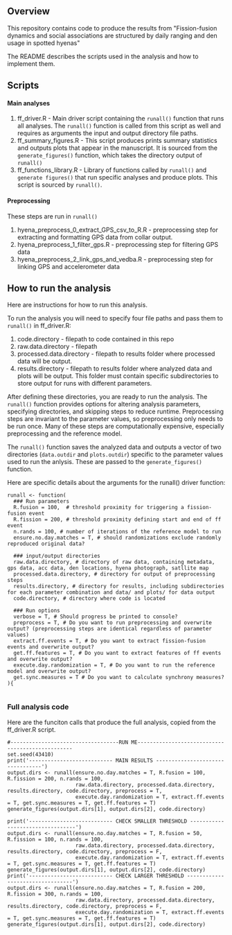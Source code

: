 ## Overview

This repository contains code to produce the results from "Fission-fusion dynamics and social associations are structured by daily ranging and den usage in spotted hyenas"

The README describes the scripts used in the analysis and how to implement them. 

## Scripts

#### Main analyses
1. ff_driver.R - Main driver script containing the `runall()` function that runs all analyses. The `runall()` function is called from this script as well and requires as arguments the input and output directory file paths. 
2. ff_summary_figures.R - This script produces prints summary statistics and outputs plots that appear in the manuscript. It is sourced from the `generate_figures()` function, which takes the directory output of `runall()`
3. ff_functions_library.R - Library of functions called by `runall()` and `generate figures()` that run specific analyses and produce plots. This script is sourced by `runall()`. 

#### Preprocessing
These steps are run in `runall()`
1. hyena_preprocess_0_extract_GPS_csv_to_R.R - preprocessing step for extracting and formatting GPS data from collar output.
2. hyena_preprocess_1_filter_gps.R - preprocessing step for filtering GPS data
3. hyena_preprocess_2_link_gps_and_vedba.R - preprocessing step for linking GPS and accelerometer data

## How to run the analysis
Here are instructions for how to run this analysis. 

To run the analysis you will need to specify four file paths and pass them to `runall()` in ff_driver.R:
1. code.directory - filepath to code contained in this repo
2. raw.data.directory - filepath 
3. processed.data.directory - filepath to results folder where processed data will be output.
4. results.directory - filepath to results folder where analyzed data and plots will be output. This folder must contain specific subdirectories to store output for runs with different parameters.

After defining these directories, you are ready to run the analysis. The `runall()` function provides options for altering analysis parameters, specifying directories, and skipping steps to reduce runtime. Preprocessing steps are invariant to the parameter values, so preprocessing only needs to be run once. Many of these steps are computationally expensive, especially preprocessing and the reference model.

The `runall()` function saves the analyzed data and outputs a vector of two directories (`data.outdir` and `plots.outdir`) specific to the parameter values used to run the anlysis. These are passed to the `generate_figures()` function. 

Here are specific details about the arguments for the runall() driver function:

```
runall <- function(
  ### Run parameters
  R.fusion = 100,  # threshold proximity for triggering a fission-fusion event
  R.fission = 200, # threshold proximity defining start and end of ff event
  n.rands = 100, # number of iterations of the reference model to run
  ensure.no.day.matches = T, # should randomizations exclude randomly reproduced original data?
  
  ### input/output directories
  raw.data.directory, # directory of raw data, containing metadata, gps data, acc data, den locations, hyena photograph, satllite map
  processed.data.directory, # directory for output of preprocessing steps
  results.directory, # directory for results, including subdirectories for each parameter combination and data/ and plots/ for data output
  code.directory, # directory where code is located 
  
  ### Run options
  verbose = T, # Should progress be printed to console?
  preprocess = T, # Do you want to run preprocessing and overwrite output? (preprocessing steps are identical regardless of parameter values) 
  extract.ff.events = T, # Do you want to extract fission-fusion events and overwrite output?
  get.ff.features = T, # Do you want to extract features of ff events and overwrite output?
  execute.day.randomization = T, # Do you want to run the reference model and overwrite output? 
  get.sync.measures = T # Do you want to calculate synchrony measures?
){
                   
```

### Full analysis code
Here are the funciton calls that produce the full analysis, copied from the ff_driver.R script. 

```
#-----------------------------------RUN ME-------------------------------------------------
set.seed(43410)
print('--------------------------- MAIN RESULTS ---------------------------------')
output.dirs <- runall(ensure.no.day.matches = T, R.fusion = 100, R.fission = 200, n.rands = 100, 
                      raw.data.directory, processed.data.directory, results.directory, code.directory, preprocess = T,
                      execute.day.randomization = T, extract.ff.events = T, get.sync.measures = T, get.ff.features = T)
generate_figures(output.dirs[1], output.dirs[2], code.directory)

print('--------------------------- CHECK SMALLER THRESHOLD ---------------------------------')
output.dirs <- runall(ensure.no.day.matches = T, R.fusion = 50, R.fission = 100, n.rands = 100, 
                      raw.data.directory, processed.data.directory, results.directory, code.directory, preprocess = F,
                      execute.day.randomization = T, extract.ff.events = T, get.sync.measures = T, get.ff.features = T)
generate_figures(output.dirs[1], output.dirs[2], code.directory)
print('--------------------------- CHECK LARGER THRESHOLD ---------------------------------')
output.dirs <- runall(ensure.no.day.matches = T, R.fusion = 200, R.fission = 300, n.rands = 100, 
                      raw.data.directory, processed.data.directory, results.directory, code.directory, preprocess = F,
                      execute.day.randomization = T, extract.ff.events = T, get.sync.measures = T, get.ff.features = T)
generate_figures(output.dirs[1], output.dirs[2], code.directory)
```